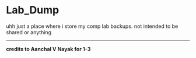 # Lab_Dump
uhh just a place where i store my comp lab backups. not intended to be shared or anything 
***
__credits to Aanchal V Nayak for 1-3__
